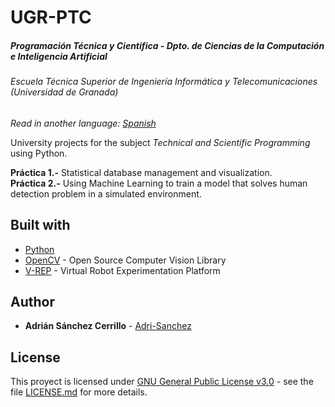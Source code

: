 # UGR-PTC
##### Programación Técnica y Científica - Dpto. de Ciencias de la Computación e Inteligencia Artificial
###### Escuela Técnica Superior de Ingeniería Informática y Telecomunicaciones (Universidad de Granada)

*Read in another language: [Spanish](README.md)*

University projects for the subject *Technical and Scientific Programming* using Python.  

**Práctica 1.-** Statistical database management and visualization.  
**Práctica 2.-** Using Machine Learning to train a model that solves human detection problem in a simulated environment.  

## Built with

* [Python](https://www.python.org/) 
* [OpenCV](https://opencv.org/) - Open Source Computer Vision Library
* [V-REP](http://www.coppeliarobotics.com/) - Virtual Robot Experimentation Platform

## Author

* **Adrián Sánchez Cerrillo** - [Adri-Sanchez](https://github.com/Adri-Sanchez)

## License

This proyect is licensed under [GNU General Public License v3.0](http://www.gnu.org/licenses/) - see the file [LICENSE.md](LICENSE.md) for more details. 